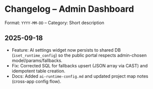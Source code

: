 # Changelog – Admin Dashboard

Format: `YYYY-MM-DD` – Category: Short description

## 2025-09-18
- Feature: AI settings widget now persists to shared DB (`iset_runtime_config`) so the public portal respects admin-chosen model/params/fallbacks.
- Fix: Corrected SQL for fallbacks upsert (JSON array via CAST) and idempotent table creation.
- Docs: Added `ai-runtime-config.md` and updated project map notes (cross-app config flow).
